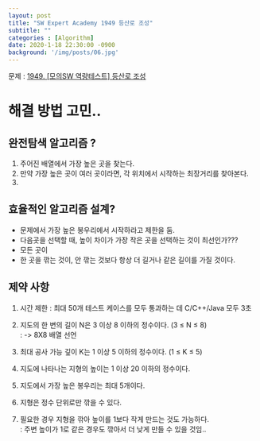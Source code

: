 ```yaml
---
layout: post
title: "SW Expert Academy 1949 등산로 조성"
subtitle: ""
categories : [Algorithm]
date: 2020-1-18 22:30:00 -0900
background: '/img/posts/06.jpg'
---
```


문제 : [1949. [모의SW 역량테스트] 등산로 조성](https://swexpertacademy.com/main/code/problem/problemDetail.do?contestProbId=AV5PoOKKAPIDFAUq)

# 해결 방법 고민..
## 완전탐색 알고리즘 ?
 1. 주어진 배열에서 가장 높은 곳을 찾는다.
 2. 만약 가장 높은 곳이 여러 곳이라면, 각 위치에서 시작하는 최장거리를 찾아본다.
 3. 

## 효율적인 알고리즘 설계?
 - 문제에서 가장 높은 봉우리에서 시작하라고 제한을 둠.
 - 다음곳을 선택할 때, 높이 차이가 가장 작은 곳을 선택하는 것이 최선인가???
 - 모든 곳이
 - 한 곳을 깎는 것이, 안 깎는 것보다 항상 더 길거나 같은 길이를 가질 것이다.

 

## 제약 사항
1. 시간 제한 : 최대 50개 테스트 케이스를 모두 통과하는 데 C/C++/Java 모두 3초

2. 지도의 한 변의 길이 N은 3 이상 8 이하의 정수이다. (3 ≤ N ≤ 8)  
  : -> 8X8 배열 선언


3. 최대 공사 가능 깊이 K는 1 이상 5 이하의 정수이다. (1 ≤ K ≤ 5)

4. 지도에 나타나는 지형의 높이는 1 이상 20 이하의 정수이다.

5. 지도에서 가장 높은 봉우리는 최대 5개이다.

6. 지형은 정수 단위로만 깎을 수 있다.

7. 필요한 경우 지형을 깎아 높이를 1보다 작게 만드는 것도 가능하다.  
  : 주변 높이가 1로 같은 경우도 깎아서 더 낮게 만들 수 있을 것임..
